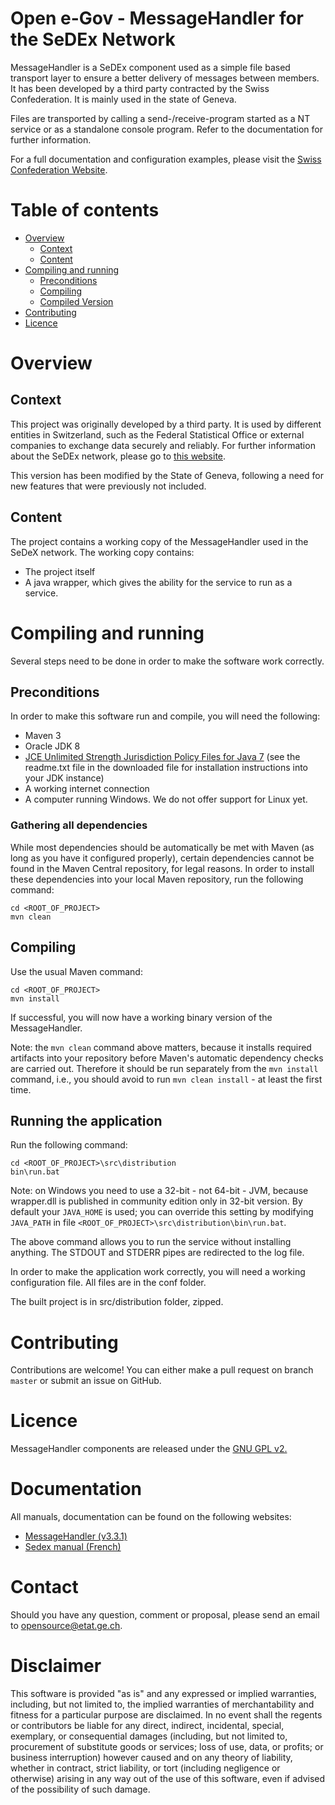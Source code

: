 # Open e-Gov - MessageHandler for the SeDEx Network

MessageHandler is a SeDEx component used as a simple file based transport layer to ensure a better delivery of messages between members. It has 
been developed by a third party contracted by the Swiss Confederation. It is mainly used in the state of Geneva.

Files are transported by calling a send-/receive-program started
as a NT service or as a standalone console program.
Refer to the documentation for further information.

For a full documentation and configuration examples, please visit the
[Swiss Confederation Website](http://www.e-service.admin.ch/wiki/display/openegovdoc/MessageHandler).

# Table of contents
- [Overview](#overview)
    - [Context](#context)
    - [Content](#content)
- [Compiling and running](#compiling-and-running)
    - [Preconditions](#preconditions)
    - [Compiling](#compiling)
    - [Compiled Version](#compiled-version)
- [Contributing](#contributing)
- [Licence](#licence)

# Overview

## Context
This project was originally developed by a third party. It is
used by different entities in Switzerland, such as the
Federal Statistical Office or external companies to exchange data securely and reliably. For further information about the
SeDEx network, please go to [this website](http://www.e-service.admin.ch/wiki/display/openegovdocfr/MessageHandler).

This version has been modified by the State of Geneva, following a need for new features that were previously not included. 

## Content

The project contains a working copy of the MessageHandler used in the SeDeX network.
The working copy contains:
* The project itself
* A java wrapper, which gives the ability for the service to run as a service.

# Compiling and running

Several steps need to be done in order to make the software work correctly.

## Preconditions

In order to make this software run and compile, you will need the following:
* Maven 3
* Oracle JDK 8
* [JCE Unlimited Strength Jurisdiction Policy Files for Java 7](http://www.oracle.com/technetwork/java/javase/downloads/jce-7-download-432124.html)
    (see the readme.txt file in the downloaded file for installation instructions into your JDK instance)
* A working internet connection
* A computer running Windows. We do not offer support for Linux yet.
    
### Gathering all dependencies

While most dependencies should be automatically be met with Maven (as long as you have it configured properly),
certain dependencies cannot be found in the Maven Central repository, for legal reasons.
In order to install these dependencies into your local Maven repository, run the following command:
```Shell
cd <ROOT_OF_PROJECT>
mvn clean 
```

## Compiling

Use the usual Maven command:
```Shell
cd <ROOT_OF_PROJECT>
mvn install
```
If successful, you will now have a working binary version of the MessageHandler.

Note: the ``mvn clean`` command above matters, because it installs required artifacts into your
repository before Maven's automatic dependency checks are carried out.
Therefore it should be run separately from the
``mvn install`` command, i.e., you should avoid to run ``mvn clean install`` - at least the first time.

## Running the application

Run the following command:
```Shell
cd <ROOT_OF_PROJECT>\src\distribution
bin\run.bat
```

Note: on Windows you need to use a 32-bit - not 64-bit - JVM, 
because wrapper.dll is published in community edition only in 32-bit version.
By default your ``JAVA_HOME`` is used; you can override this setting by modifying ``JAVA_PATH`` in file
``<ROOT_OF_PROJECT>\src\distribution\bin\run.bat``.

The above command allows you to run the service without installing anything.
The STDOUT and STDERR pipes are redirected to the log file.

In order to make the application work correctly, you will need a working configuration file. All files are in the conf folder.

The built project is in src/distribution folder, zipped.

# Contributing

Contributions are welcome! You can either make a pull request on branch ``master`` or submit an issue on GitHub.

# Licence

MessageHandler components are released under the [GNU GPL v2.](https://www.gnu.org/licenses/old-licenses/gpl-2.0.html)

# Documentation

All manuals, documentation can be found on the following websites:
* [MessageHandler (v3.3.1)](http://www.e-service.admin.ch/wiki/display/openegovdocfr/MessageHandler+Download)
* [Sedex manual (French)](https://www.bfs.admin.ch/bfs/fr/home/registres/registre-personnes/sedex/downloads.assetdetail.315872.html)

# Contact

Should you have any question, comment or proposal, please send an email to opensource@etat.ge.ch.

# Disclaimer

This software is provided "as is" and any expressed or implied warranties, including, but not limited to, the implied
warranties of merchantability and fitness for a particular purpose are disclaimed. In no event shall the regents or
contributors be liable for any direct, indirect, incidental, special, exemplary, or consequential damages
(including, but not limited to, procurement of substitute goods or services; loss of use, data, or profits; or business
interruption) however caused and on any theory of liability, whether in contract, strict liability, or tort
(including negligence or otherwise) arising in any way out of the use of this software, even if advised of the
possibility of such damage.
